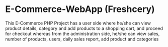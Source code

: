 # E-Commerce-WebApp (Freshcery)
This E-Commerce PHP Project has a user side where he/she can view product details, category and add products to a shopping cart, and proceed for checkout whereas from the administration side, he/she can view sales, number of products, users, daily sales report, add product and categories
